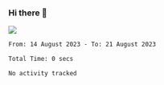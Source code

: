 ### Hi there 👋️

![](https://komarev.com/ghpvc/?username=Loner1024)

<!--START_SECTION:waka-->

```txt
From: 14 August 2023 - To: 21 August 2023

Total Time: 0 secs

No activity tracked
```

<!--END_SECTION:waka-->



